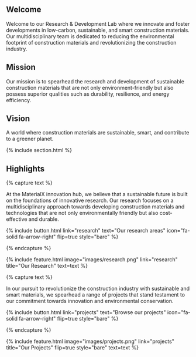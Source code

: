 ---
---

## Welcome
Welcome to our Research &amp; Development Lab where we innovate and foster developments in low-carbon, sustainable, and smart construction materials. Our multidisciplinary team is dedicated to reducing the environmental footprint of construction materials and revolutionizing the construction industry.

## Mission
Our mission is to spearhead the research and development of sustainable construction materials that are not only environment-friendly but also possess superior qualities such as durability, resilience, and energy efficiency.

## Vision
A world where construction materials are sustainable, smart, and contribute to a greener planet.

{% include section.html %}

## Highlights

{% capture text %}

At the MaterialX innovation hub, we believe that a sustainable future is built on the foundations of innovative research. Our research focuses on a multidisciplinary approach towards developing construction materials and technologies that are not only environmentally friendly but also cost-effective and durable.

{%
  include button.html
  link="research"
  text="Our research areas"
  icon="fa-solid fa-arrow-right"
  flip=true
  style="bare"
%}

{% endcapture %}

{%
  include feature.html
  image="images/research.png"
  link="research"
  title="Our Research"
  text=text
%}

{% capture text %}

In our pursuit to revolutionize the construction industry with sustainable and smart materials, we spearhead a range of projects that stand testament to our commitment towards innovation and environmental conservation.

{%
  include button.html
  link="projects"
  text="Browse our projects"
  icon="fa-solid fa-arrow-right"
  flip=true
  style="bare"
%}

{% endcapture %}

{%
  include feature.html
  image="images/projects.png"
  link="projects"
  title="Our Projects"
  flip=true
  style="bare"
  text=text
%}
